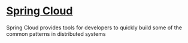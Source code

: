 # [Spring Cloud](https://spring.io/projects/spring-cloud)

Spring Cloud provides tools for developers to quickly build some of the common patterns in distributed systems

